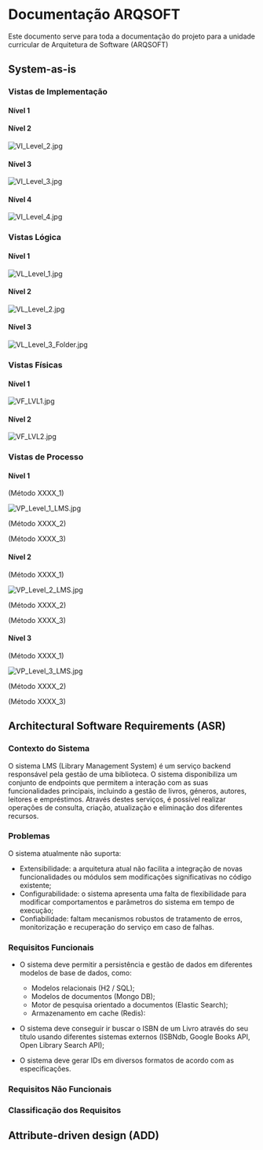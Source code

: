 # Documentação ARQSOFT

Este documento serve para toda a documentação do projeto para a unidade curricular de Arquitetura de Software (ARQSOFT)

## System-as-is

### Vistas de Implementação

#### Nível 1

#### Nível 2
![VI_Level_2.jpg](System-as-is/Vista%20Implementa%C3%A7%C3%A3o/VI_Level_2.jpg)

#### Nível 3
![VI_Level_3.jpg](System-as-is/Vista%20Implementa%C3%A7%C3%A3o/VI_Level_3.jpg)

#### Nível 4
![VI_Level_4.jpg](System-as-is/Vista%20Implementa%C3%A7%C3%A3o/VI_Level_4.jpg)


### Vistas Lógica

#### Nível 1
![VL_Level_1.jpg](System-as-is/Vista%20L%C3%B3gica/VL_Level_1.jpg)

#### Nível 2
![VL_Level_2.jpg](System-as-is/Vista%20L%C3%B3gica/VL_Level_2.jpg)

#### Nível 3
![VL_Level_3_Folder.jpg](System-as-is/Vista%20L%C3%B3gica/VL_Level_3_Folder.jpg)


### Vistas Físicas

#### Nível 1
![VF_LVL1.jpg](System-as-is/Vista%20F%C3%ADsica/VF_LVL1.jpg)

#### Nível 2
![VF_LVL2.jpg](System-as-is/Vista%20F%C3%ADsica/VF_LVL2.jpg)


### Vistas de Processo

#### Nível 1
(Método XXXX_1)

![VP_Level_1_LMS.jpg](System-as-is/Vista%20Processos/VP_Level_1_LMS.jpg)

(Método XXXX_2)

(Método XXXX_3)


#### Nível 2
(Método XXXX_1)

![VP_Level_2_LMS.jpg](System-as-is/Vista%20Processos/VP_Level_2_LMS.jpg)

(Método XXXX_2)

(Método XXXX_3)


#### Nível 3
(Método XXXX_1)

![VP_Level_3_LMS.jpg](System-as-is/Vista%20Processos/VP_Level_3_LMS.jpg)

(Método XXXX_2)

(Método XXXX_3)


## Architectural Software Requirements (ASR)

### Contexto do Sistema
O sistema LMS (Library Management System) é um serviço backend responsável pela gestão de uma biblioteca. O sistema disponibiliza um conjunto de endpoints que permitem a interação com as suas funcionalidades principais, incluindo a gestão de livros, géneros, autores, leitores e empréstimos. Através destes serviços, é possível realizar operações de consulta, criação, atualização e eliminação dos diferentes recursos.

### Problemas
O sistema atualmente não suporta:

- Extensibilidade: a arquitetura atual não facilita a integração de novas funcionalidades ou módulos sem modificações significativas no código existente;
- Configurabilidade: o sistema apresenta uma falta de flexibilidade para modificar comportamentos e parâmetros do sistema em tempo de execução;
- Confiabilidade: faltam mecanismos robustos de tratamento de erros, monitorização e recuperação do serviço em caso de falhas.


### Requisitos Funcionais

- O sistema deve permitir a persistência e gestão de dados em diferentes modelos de base de dados, como:
  - Modelos relacionais (H2 / SQL);
  - Modelos de documentos (Mongo DB);
  - Motor de pesquisa orientado a documentos (Elastic Search);
  - Armazenamento em cache (Redis):

- O sistema deve conseguir ir buscar o ISBN de um Livro através do seu título usando diferentes sistemas externos (ISBNdb, Google Books API, Open Library Search API);

- O sistema deve gerar IDs em diversos formatos de acordo com as especificações.

### Requisitos Não Funcionais

### Classificação dos Requisitos


## Attribute-driven design (ADD)
